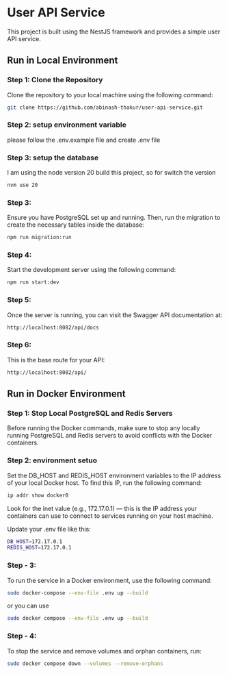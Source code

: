 # User API Service

This project is built using the NestJS framework and provides a simple user API service.

## Run in Local Environment

### Step 1: Clone the Repository
Clone the repository to your local machine using the following command:

```bash
git clone https://github.com/abinash-thakur/user-api-service.git
```

### Step 2: setup environment variable
please follow the .env.example file and create .env file

### Step 3: setup the database
I am using the node version 20 build this project, so for switch the version
```bash
nvm use 20
```

### Step 3:
Ensure you have PostgreSQL set up and running. Then, run the migration to create the necessary tables inside the database:
```bash
npm run migration:run
```

### Step 4:
Start the development server using the following command:
```bash
npm run start:dev
```

### Step 5:
Once the server is running, you can visit the Swagger API documentation at:
```bash
http://localhost:8082/api/docs
```

### Step 6:
This is the base route for your API:
```bash
http://localhost:8082/api/
```



## Run in Docker Environment
### Step 1: Stop Local PostgreSQL and Redis Servers
Before running the Docker commands, make sure to stop any locally running PostgreSQL and Redis servers to avoid conflicts with the Docker containers.

### Step 2: environment setuo
Set the DB_HOST and REDIS_HOST environment variables to the IP address of your local Docker host.
To find this IP, run the following command:
```bash
ip addr show docker0
```
Look for the inet value (e.g., 172.17.0.1) — this is the IP address your containers can use to connect to services running on your host machine.

Update your .env file like this:

```bash
DB_HOST=172.17.0.1
REDIS_HOST=172.17.0.1
```

### Step - 3:
To run the service in a Docker environment, use the following command:
```bash
sudo docker-compose --env-file .env up --build
```
or you can use
```bash
sudo docker compose --env-file .env up --build
```

### Step - 4:
To stop the service and remove volumes and orphan containers, run:
```bash
sudo docker compose down --volumes --remove-orphans
```